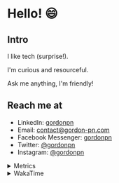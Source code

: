# Hello! 😄

## Intro

I like tech (surprise!).

I'm curious and resourceful.

Ask me anything, I'm friendly!

## Reach me at

- LinkedIn: [gordonpn](https://www.linkedin.com/in/gordonpn/)
- Email: [contact@gordon-pn.com](mailto:contact@gordon-pn.com)
- Facebook Messenger: [gordonpn](https://www.messenger.com/t/Gordonpn)
- Twitter: [@gordonpn](https://twitter.com/Gordonpn)
- Instagram: [@gordonpn](https://www.instagram.com/gordonpn/)

<details>
  <summary>Metrics</summary>

  <img align="center" src="https://github.com/gordonpn/gordonpn/blob/master/github-metrics.svg" alt="GitHub Metrics">

</details>

<details>
  <summary>WakaTime</summary>

  <!--START_SECTION:waka-->
📊 **This Week I Spent My Time On** 

```text
💬 Programming Languages: 
Java                     13 hrs 21 mins      ██████████████░░░░░░░░░░░   57.19 % 
TypeScript               5 hrs 35 mins       ██████░░░░░░░░░░░░░░░░░░░   23.90 % 
Brazil Dependency Config 1 hr 45 mins        ██░░░░░░░░░░░░░░░░░░░░░░░   07.56 % 
Kotlin                   58 mins             █░░░░░░░░░░░░░░░░░░░░░░░░   04.17 % 
GitIgnore file           30 mins             █░░░░░░░░░░░░░░░░░░░░░░░░   02.15 % 

🔥 Editors: 
IntelliJ                 23 hrs 18 mins      █████████████████████████   99.73 % 
VS Code                  3 mins              ░░░░░░░░░░░░░░░░░░░░░░░░░   00.27 % 
```


 Last Updated on 31/10/2023 10:20:42 UTC
<!--END_SECTION:waka-->
</details>
